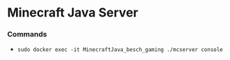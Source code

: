 # Minecraft Java Server

### Commands
- `sudo docker exec -it MinecraftJava_besch_gaming ./mcserver console`
